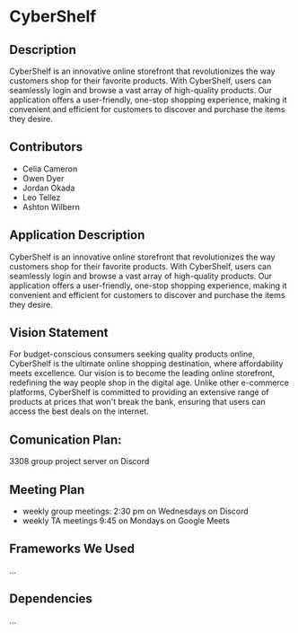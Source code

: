 # CyberShelf

## Description
CyberShelf is an innovative online storefront that revolutionizes the way customers shop for their favorite products. With CyberShelf, users can seamlessly login and browse a vast array of high-quality products. Our application offers a user-friendly, one-stop shopping experience, making it convenient and efficient for customers to discover and purchase the items they desire.

## Contributors
- Celia Cameron
- Owen Dyer
- Jordan Okada
- Leo Tellez
- Ashton Wilbern

## Application Description
 CyberShelf is an innovative online storefront that revolutionizes the way customers shop for their favorite products. With CyberShelf, users can seamlessly login and browse a vast array of high-quality products. Our application offers a user-friendly, one-stop shopping experience, making it convenient and efficient for customers to discover and purchase the items they desire.

## Vision Statement
For budget-conscious consumers seeking quality products online, CyberShelf is the ultimate online shopping destination, where affordability meets excellence. Our vision is to become the leading online storefront, redefining the way people shop in the digital age. Unlike other e-commerce platforms, CyberShelf is committed to providing an extensive range of products at prices that won't break the bank, ensuring that users can access the best deals on the internet.

## Comunication Plan: 
3308 group project server on Discord

## Meeting Plan
- weekly group meetings: 2:30 pm on Wednesdays on Discord
- weekly TA meetings 9:45 on Mondays on Google Meets


## Frameworks We Used
...

## Dependencies
...

